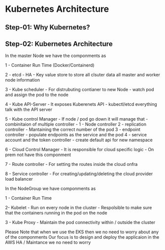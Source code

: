 # Kubernetes Architecture

## Step-01: Why Kubernetes?

## Step-02: Kubernetes Architecture

In the master Node we have the componments as

1 - Container Run Time (Docker/Containerd)

2 - etcd - HA - Key value store to store all clsuter data all master and worker node information

3 - Kube scheduler - For distrubuting contianer to new Node - watch pod and assign the pod to the node 

4 - Kube API-Server -  It exposes Kuberenets API - kubectl/etcd everything talk with the API server 

5 - Kube control Manager - If node / pod go down it will manage that - combinitaion of multiple controller -
    1 - Node controller 
    2 - replication controller - Mantaining the correct number of the pod
    3 - endpoint controller - populate endpoints as the service and the pod 
    4 - service account and the token controller - create default api for new namespace 

6 - Cloud Control Manager  - It is responsible for cloud specific logic - On prem not have this componment 

7 - Route controller - For setting the routes inside the cloud onfra

8 - Service controller - For creating/updating/deleting the cloud provider load balancer

In the NodeGroup we have componments as 

1 - Container Run Time 

2- Kubelet - Run on every node in the cluster - Respolsible to make sure that the containers running in the pod on the node

3 - Kube Proxy - Maintain the pod connectivity within / outside the cluster 

Please Note that when we use the EKS then 
    we no need to worry about any of the componments 
    Our focus is to design and deploy the applicaion in the AWS
    HA / Maintance we no need to worry 
